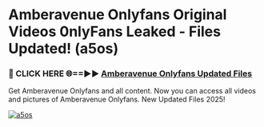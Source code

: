 # Amberavenue Onlyfans Original Videos 0nlyFans Leaked - Files Updated! (a5os)

<h3>🔴 CLICK HERE 🌐==►► <a href="https://tinyurl.com/ehrbuxhb" rel="nofollow">Amberavenue Onlyfans Updated Files</a></h3>

Get Amberavenue Onlyfans and all content. Now you can access all videos and pictures of Amberavenue Onlyfans. New Updated Files 2025!

[![a5os](https://i.imgur.com/lVYEuWS.gif)](https://tinyurl.com/ehrbuxhb)
